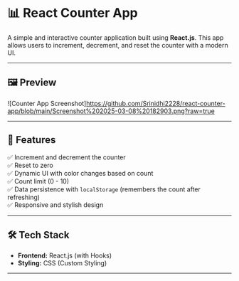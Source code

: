 # 📊 React Counter App

A simple and interactive counter application built using **React.js**. This app allows users to increment, decrement, and reset the counter with a modern UI.

---

## 🖼️ Preview

![Counter App Screenshot]https://github.com/Srinidhi2228/react-counter-app/blob/main/Screenshot%202025-03-08%20182903.png?raw=true

---

## 🚀 Features

✅ Increment and decrement the counter  
✅ Reset to zero  
✅ Dynamic UI with color changes based on count  
✅ Count limit (0 - 10)  
✅ Data persistence with `localStorage` (remembers the count after refreshing)  
✅ Responsive and stylish design  

---

## 🛠️ Tech Stack

- **Frontend:** React.js (with Hooks)  
- **Styling:** CSS (Custom Styling)  

---

